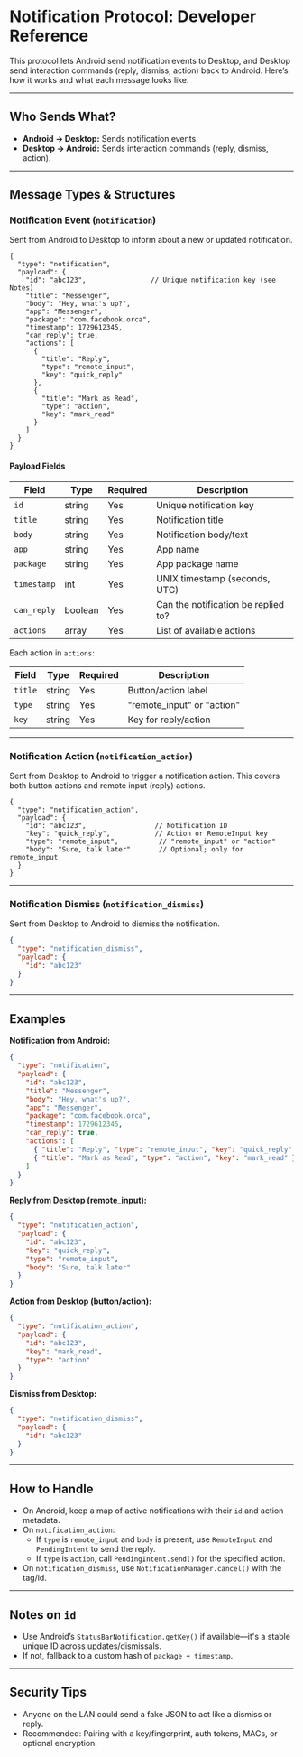 # Notification Protocol: Developer Reference

This protocol lets Android send notification events to Desktop, and Desktop send interaction commands (reply, dismiss, action) back to Android. Here’s how it works and what each message looks like.

---

## Who Sends What?

- **Android → Desktop:** Sends notification events.
- **Desktop → Android:** Sends interaction commands (reply, dismiss, action).

---

## Message Types & Structures

### Notification Event (`notification`)

Sent from Android to Desktop to inform about a new or updated notification.

```jsonc
{
  "type": "notification",
  "payload": {
    "id": "abc123",                // Unique notification key (see Notes)
    "title": "Messenger",
    "body": "Hey, what's up?",
    "app": "Messenger",
    "package": "com.facebook.orca",
    "timestamp": 1729612345,
    "can_reply": true,
    "actions": [
      {
        "title": "Reply",
        "type": "remote_input",
        "key": "quick_reply"
      },
      {
        "title": "Mark as Read",
        "type": "action",
        "key": "mark_read"
      }
    ]
  }
}
```

#### Payload Fields

| Field        | Type         | Required | Description                                 |
| ------------ | ------------ | -------- | ------------------------------------------- |
| `id`         | string       | Yes      | Unique notification key                     |
| `title`      | string       | Yes      | Notification title                          |
| `body`       | string       | Yes      | Notification body/text                      |
| `app`        | string       | Yes      | App name                                    |
| `package`    | string       | Yes      | App package name                            |
| `timestamp`  | int          | Yes      | UNIX timestamp (seconds, UTC)               |
| `can_reply`  | boolean      | Yes      | Can the notification be replied to?         |
| `actions`    | array        | Yes      | List of available actions                   |

Each action in `actions`:

| Field    | Type   | Required | Description                      |
| -------- | ------ | -------- | -------------------------------- |
| `title`  | string | Yes      | Button/action label              |
| `type`   | string | Yes      | "remote_input" or "action"       |
| `key`    | string | Yes      | Key for reply/action             |

---

### Notification Action (`notification_action`)

Sent from Desktop to Android to trigger a notification action. This covers both button actions and remote input (reply) actions.

```jsonc
{
  "type": "notification_action",
  "payload": {
    "id": "abc123",                 // Notification ID
    "key": "quick_reply",           // Action or RemoteInput key
    "type": "remote_input",          // "remote_input" or "action"
    "body": "Sure, talk later"       // Optional; only for remote_input
  }
}
```

---

### Notification Dismiss (`notification_dismiss`)

Sent from Desktop to Android to dismiss the notification.

```json
{
  "type": "notification_dismiss",
  "payload": {
    "id": "abc123"
  }
}
```

---

## Examples

**Notification from Android:**

```json
{
  "type": "notification",
  "payload": {
    "id": "abc123",
    "title": "Messenger",
    "body": "Hey, what's up?",
    "app": "Messenger",
    "package": "com.facebook.orca",
    "timestamp": 1729612345,
    "can_reply": true,
    "actions": [
      { "title": "Reply", "type": "remote_input", "key": "quick_reply" },
      { "title": "Mark as Read", "type": "action", "key": "mark_read" }
    ]
  }
}
```

**Reply from Desktop (remote_input):**

```json
{
  "type": "notification_action",
  "payload": {
    "id": "abc123",
    "key": "quick_reply",
    "type": "remote_input",
    "body": "Sure, talk later"
  }
}
```

**Action from Desktop (button/action):**

```json
{
  "type": "notification_action",
  "payload": {
    "id": "abc123",
    "key": "mark_read",
    "type": "action"
  }
}
```

**Dismiss from Desktop:**

```json
{
  "type": "notification_dismiss",
  "payload": {
    "id": "abc123"
  }
}
```

---

## How to Handle

- On Android, keep a map of active notifications with their `id` and action metadata.
- On `notification_action`:
  - If `type` is `remote_input` and `body` is present, use `RemoteInput` and `PendingIntent` to send the reply.
  - If `type` is `action`, call `PendingIntent.send()` for the specified action.
- On `notification_dismiss`, use `NotificationManager.cancel()` with the tag/id.

---

## Notes on `id`

- Use Android’s `StatusBarNotification.getKey()` if available—it's a stable unique ID across updates/dismissals.
- If not, fallback to a custom hash of `package + timestamp`.

---

## Security Tips

- Anyone on the LAN could send a fake JSON to act like a dismiss or reply.
- Recommended: Pairing with a key/fingerprint, auth tokens, MACs, or optional encryption.
